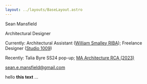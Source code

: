 ```yaml
---
layout: ../layouts/BaseLayout.astro
---
```

Sean Mansfield

Architectural Designer

Currently: Architectural Assistant ([William Smalley RIBA](https://williamsmalley.com)); Freelance Designer ([Studio 1009](https://www.10-09.com))

Recently: Talia Byre SS24 pop-up; [MA Architecture RCA (2023)](https://2023.rca.ac.uk/students/sean-mansfield/)

sean.e.mansfield@gmail.com 

hello **<span class="hover-text" data-img="/Pale B-G_STRIPES.png">this text</span>** ...

<!-- <a class="hoverText"> 
<p>Hover</p>
    <div>
        <img
            src="/sashwindows.jpeg" 
            height="300px"
        />
    </div>
</a> 
